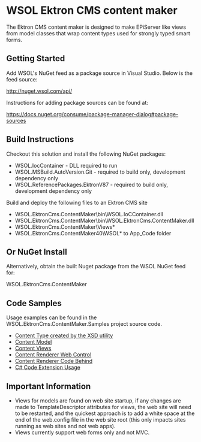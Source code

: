 # WSOL Ektron CMS content maker
The Ektron CMS content maker is designed to make EPiServer like views from model classes that wrap content types used for strongly typed smart forms.

## Getting Started
Add WSOL's NuGet feed as a package source in Visual Studio. Below is the feed source:

http://nuget.wsol.com/api/

Instructions for adding package sources can be found at:

https://docs.nuget.org/consume/package-manager-dialog#package-sources

## Build Instructions
Checkout this solution and install the following NuGet packages:
* WSOL.IocContainer - DLL required to run
* WSOL.MSBuild.AutoVersion.Git - required to build only, development dependency only
* WSOL.ReferencePackages.EktronV87 - required to build only, development dependency only
 
Build and deploy the following files to an Ektron CMS site
* WSOL.EktronCms.ContentMaker\bin\WSOL.IoCContainer.dll
* WSOL.EktronCms.ContentMaker\bin\WSOL.EktronCms.ContentMaker.dll
* WSOL.EktronCms.ContentMaker\Views\*
* WSOL.EktronCms.ContentMaker40\WSOL\* to App_Code folder
 
## Or NuGet Install
Alternatively, obtain the built Nuget package from the WSOL NuGet feed for:

WSOL.EktronCms.ContentMaker

## Code Samples
Usage examples can be found in the WSOL.EktronCms.ContentMaker.Samples project source code.

* [Content Type created by the XSD utility](https://github.com/bmcdavid/ektroncms-content-maker/blob/master/WSOL.EktronCms.ContentMaker.Samples/WSOL/Custom/ContentMaker/Samples/ContentTypes/ArticleContent.designer.cs)
* [Content Model](https://github.com/bmcdavid/ektroncms-content-maker/blob/master/WSOL.EktronCms.ContentMaker.Samples/WSOL/Custom/ContentMaker/Samples/Models/ArticleContent.cs)
* [Content Views](https://github.com/bmcdavid/ektroncms-content-maker/tree/master/WSOL.EktronCms.ContentMaker.Samples/Views/ArticleContent)
* [Content Renderer Web Control](https://github.com/bmcdavid/ektroncms-content-maker/blob/master/WSOL.EktronCms.ContentMaker.Samples/ContentRenderSamples.aspx)
* [Content Renderer Code Behind](https://github.com/bmcdavid/ektroncms-content-maker/blob/master/WSOL.EktronCms.ContentMaker.Samples/ContentRenderSamples.aspx.cs)
* [C# Code Extension Usage](https://github.com/bmcdavid/ektroncms-content-maker/blob/master/WSOL.EktronCms.ContentMaker.Samples/CodeSamples.cs)

## Important Information

* Views for models are found on web site startup, if any changes are made to TemplateDescriptor attributes for views, the web site will need to be restarted, and the quickest approach is to add a white space at the end of the web.config file in the web site root (this only impacts sites running as web sites and not web apps).
* Views currently support web forms only and not MVC.
